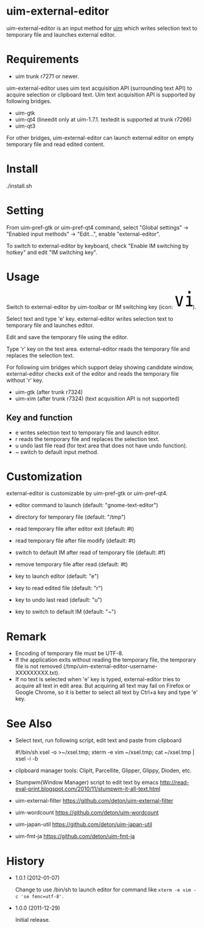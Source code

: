 uim-external-editor
===================

uim-external-editor is an input method for [uim](http://code.google.com/p/uim/)
which writes selection text to temporary file and launches external editor.

Requirements
============

  * uim trunk r7271 or newer.

uim-external-editor uses uim text acquisition API (surrounding text API)
to acquire selection or clipboard text.
Uim text acquisition API is supported by following bridges.

  * uim-gtk
  * uim-qt4 (lineedit only at uim-1.7.1. textedit is supported at trunk r7266)
  * uim-qt3

For other bridges, uim-external-editor can launch external editor
on empty temporary file and read edited content.

Install
=======

./install.sh

Setting
=======

From uim-pref-gtk or uim-pref-qt4 command,
select "Global settings" -> "Enabled input methods" -> "Edit...",
enable "external-editor".

To switch to external-editor by keyboard,
check "Enable IM switching by hotkey" and edit "IM switching key".

Usage
=====

Switch to external-editor by uim-toolbar or IM switching key
(icon: ![icon](https://github.com/deton/uim-external-editor/raw/master/pixmaps/external-editor.png)).

Select text and type 'e' key.
external-editor writes selection text to temporary file and launches editor.

Edit and save the temporary file using the editor.

Type 'r' key on the text area.
external-editor reads the temporary file and replaces the selection text.

For following uim bridges which support delay showing candidate window,
external-editor checks exit of the editor and reads the temporary file
without 'r' key.

  * uim-gtk (after trunk r7324)
  * uim-xim (after trunk r7324) (text acquisition API is not supported)

Key and function
----------------

* e  writes selection text to temporary file and launch editor.
* r  reads the temporary file and replaces the selection text.
* u  undo last file read (for text area that does not have undo function).
* ~  switch to default input method.

Customization
=============

external-editor is customizable by uim-pref-gtk or uim-pref-qt4.

* editor command to launch (default: "gnome-text-editor")
* directory for temporary file (default: "/tmp")
* read temporary file after editor exit (default: #t)
* read temporary file after file modify (default: #t)
* switch to default IM after read of temporary file (default: #f)
* remove temporary file after read (default: #t)

* key to launch editor (default: "e")
* key to read edited file (default: "r")
* key to undo last read (default: "u")
* key to switch to default IM (default: "~")

Remark
======

* Encoding of temporary file must be UTF-8.
* If the application exits without reading the temporary file,
  the temporary file is not removed
  (/tmp/uim-external-editor-username-XXXXXXXXX.txt).
* If no text is selected when 'e' key is typed,
  external-editor tries to acquire all text in edit area.
  But acquiring all text may fail on Firefox or Google Chrome,
  so it is better to select all text by Ctrl+a key and type 'e' key.

See Also
========

* Select text, run following script, edit text and paste from clipboard

    #!/bin/sh
    xsel -o >~/xsel.tmp; xterm -e vim ~/xsel.tmp; cat ~/xsel.tmp | xsel -i -b

* clipboard manager tools: ClipIt, Parcellite, Glipper, Glippy, Dioden, etc.
* Stumpwm(Window Manager) script to edit text by emacs
  http://read-eval-print.blogspot.com/2010/11/stumpwm-it-all-text.html

* uim-external-filter https://github.com/deton/uim-external-filter
* uim-wordcount https://github.com/deton/uim-wordcount
* uim-japan-util https://github.com/deton/uim-japan-util
* uim-fmt-ja https://github.com/deton/uim-fmt-ja

History
=======

* 1.0.1 (2012-01-07)

    Change to use /bin/sh to launch editor for command like
    `xterm -e vim -c 'se fenc=utf-8'`.

* 1.0.0 (2011-12-29)

    Initial release.
